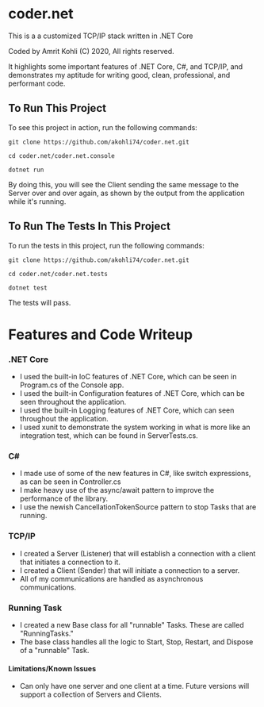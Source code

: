 # coder.net
This is a a customized TCP/IP stack written in .NET Core

Coded by Amrit Kohli (C) 2020, All rights reserved.

It highlights some important features of .NET Core, C#, and TCP/IP, and demonstrates my aptitude for writing good, clean, professional, and performant code.

## To Run This Project
To see this project in action, run the following commands:

`git clone https://github.com/akohli74/coder.net.git`

`cd coder.net/coder.net.console`

`dotnet run`

By doing this, you will see the Client sending the same message to the Server over and over again, as shown by the output from the application while it's running.

## To Run The Tests In This Project

To run the tests in this project, run the following commands:

`git clone https://github.com/akohli74/coder.net.git`

`cd coder.net/coder.net.tests`

`dotnet test`

The tests will pass.

# Features and Code Writeup

### .NET Core

  * I used the built-in IoC features of .NET Core, which can be seen in Program.cs of the Console app.
  * I used the built-in Configuration features of .NET Core, which can be seen throughout the application.
  * I used the built-in Logging features of .NET Core, which can seen throughout the application.
  * I used xunit to demonstrate the system working in what is more like an integration test, which can be found in ServerTests.cs.
  
### C#

  * I made use of some of the new features in C#, like switch expressions, as can be seen in Controller.cs
  * I make heavy use of the async/await pattern to improve the performance of the library.
  * I use the newish CancellationTokenSource pattern to stop Tasks that are running.
  
### TCP/IP

  * I created a Server (Listener) that will establish a connection with a client that initiates a connection to it.
  * I created a Client (Sender) that will initiate a connection to a server.
  * All of my communications are handled as asynchronous communications.
  
### Running Task
  * I created a new Base class for all "runnable" Tasks.  These are called "RunningTasks."  
  * The base class handles all the logic to Start, Stop, Restart, and Dispose of a "runnable" Task.

#### Limitations/Known Issues
  * Can only have one server and one client at a time.  Future versions will support a collection of Servers and Clients.
